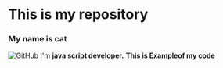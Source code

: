 # This is my repository 
### **My name is cat** 
![GitHub](https://i.natgeofe.com/n/548467d8-c5f1-4551-9f58-6817a8d2c45e/NationalGeographic_2572187_square.jpg)
I'm **java script developer.** __This is Exampleof my code__
